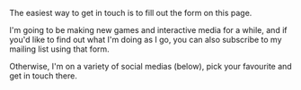 The easiest way to get in touch is to fill out the form on this page.

I'm going to be making new games and interactive media for a while, and if you'd like to find out what I'm doing as I go, you can also subscribe to my mailing list using that form.

Otherwise, I'm on a variety of social medias (below), pick your favourite and get in touch there.
